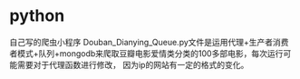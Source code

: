 # python
自己写的爬虫小程序
Douban_Dianying_Queue.py文件是运用代理+生产者消费者模式+队列+mongodb来爬取豆瓣电影爱情类分类的100多部电影，每次运行可能需要对于代理函数进行修改，
因为ip的网站有一定的格式的变化。
